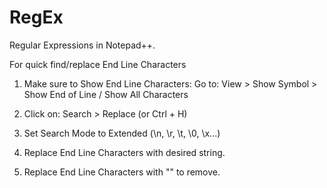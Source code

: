 # RegEx
Regular Expressions in Notepad++. 

For quick find/replace End Line Characters

1. Make sure to Show End Line Characters:
   Go to: View > Show Symbol > Show End of Line / Show All Characters

2. Click on: Search > Replace (or Ctrl + H)

4. Set Search Mode to Extended (\n, \r, \t, \0, \x...)

5. Replace End Line Characters with desired string.

6. Replace End Line Characters with "" to remove.
